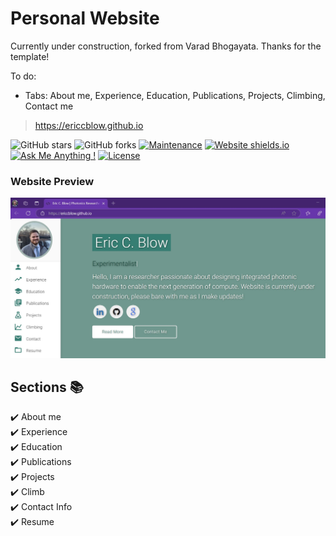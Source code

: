 # Personal Website

Currently under construction, forked from Varad Bhogayata. Thanks for the template!

To do: 
- Tabs: About me, Experience, Education, Publications, Projects, Climbing, Contact me

> https://ericcblow.github.io

![GitHub stars](https://img.shields.io/github/stars/daviddelriod/ericcblow.github.io) 
![GitHub forks](https://img.shields.io/github/forks/daviddelriod/ericcblow.github.io)
[![Maintenance](https://img.shields.io/badge/maintained-yes-green.svg)](https://github.com/daviddelriod/ericcblow.github.io/commits/master)
[![Website shields.io](https://img.shields.io/badge/website-up-yellow)](http://ericcblow.github.io/)
[![Ask Me Anything !](https://img.shields.io/badge/ask%20me-linkedin-1abc9c.svg)](https://www.linkedin.com/in/ericcblow/)
[![License](http://img.shields.io/:license-mit-blue.svg?style=flat-square)](http://badges.mit-license.org)

### Website Preview
<p align="center"> 
  <kbd>
    <a href="https://daviddelriod.github.io" target="_blank"><img src="examples/preview.jpg">
  </a>
  </kbd>
</p>


## Sections 📚
✔️ About me \
✔️ Experience \
✔️ Education \
✔️ Publications \
✔️ Projects \
✔️ Climb \
✔️ Contact Info \
✔️ Resume